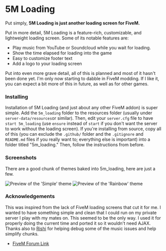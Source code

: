 # 5M Loading

Put simply, **5M Loading is just another loading screen for FiveM.**

Put in more detail, 5M Loading is a feature-rich, customizable, and lightweight loading screen. Some of its notable features are:
- Play music from YouTube or Soundcloud while you wait for loading.
- Show the time elapsed for loading into the game
- Easy to customize footer text
- Add a logo to your loading screen

Put into even more grave detail, all of this is planned and most of it hasn't been done yet. I'm only now starting to dabble in FiveM modding. If I like it, you can expect a bit more of this in future, as well as for other games.

### Installing
Installation of 5M Loading (and just about any other FiveM addon) is super simple. Add the `5m_loading` folder to the resources folder (usually under `server-data/resources`or similar). Then, edit your `server.cfg` file to have `start 5m_loading` (use `ensure` instead of `start` if you don't want the server to work without the loading screen). If you're installing from source, copy all of this (you can exclude the `.github/` folder and the `.gitignore` and `README.md` files if you really want to; everything else is important) into a folder titled "5m_loading." Then, follow the instructions from before.

### Screenshots
There are a good chunk of themes baked into 5m_loading, here are just a few.

![Preview of the 'Simple' theme](https://files.catbox.moe/fc01j9.png)
![Preview of the 'Rainbow' theme](.github/rainbow.gif)

### Acknowledgements
This was inspired from the lack of FiveM loading screens that cut it for me. I wanted to have something simple and clean that I could run on my private server I play with my mates on. This seemed to be the only way. I used it for properly doing the current time and ported it so it wouldn't need AJAX. Thanks also to [Rishi](https://github.com/rveerepalli) for helping debug some of the music issues and help simplify chunks.

- [FiveM Forum Link](https://forum.cfx.re/t/release-5mloading-yet-another-loading-screen/1459768)

